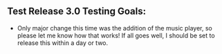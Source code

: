 Test Release 3.0 Testing Goals:
-----------------------------------

* Only major change this time was the addition of the music player, so please let me know how that works! If all goes well, I should be set to release this within a day or two.
